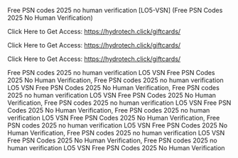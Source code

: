 Free PSN codes 2025 no human verification [LO5-VSN] (Free PSN Codes 2025 No Human Verification)

Click Here to Get Access: https://hydrotech.click/giftcards/

Click Here to Get Access: https://hydrotech.click/giftcards/

Click Here to Get Access: https://hydrotech.click/giftcards/

Free PSN codes 2025 no human verification LO5 VSN Free PSN Codes 2025 No Human Verification, Free PSN codes 2025 no human verification LO5 VSN Free PSN Codes 2025 No Human Verification, Free PSN codes 2025 no human verification LO5 VSN Free PSN Codes 2025 No Human Verification, Free PSN codes 2025 no human verification LO5 VSN Free PSN Codes 2025 No Human Verification, Free PSN codes 2025 no human verification LO5 VSN Free PSN Codes 2025 No Human Verification, Free PSN codes 2025 no human verification LO5 VSN Free PSN Codes 2025 No Human Verification, Free PSN codes 2025 no human verification LO5 VSN Free PSN Codes 2025 No Human Verification, Free PSN codes 2025 no human verification LO5 VSN Free PSN Codes 2025 No Human Verification
